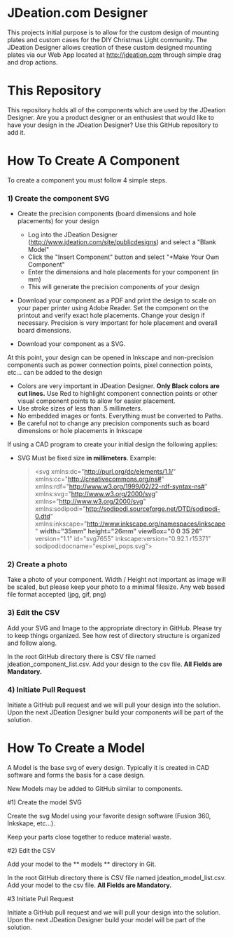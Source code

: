 # JDeation.com Designer
This projects initial purpose is to allow for the custom design of mounting plates and custom cases for the DIY Christmas Light community.
The JDeation Designer allows creation of these custom designed mounting plates via our Web App located at http://jdeation.com through simple drag and drop actions.

# This Repository
This repository holds all of the components which are used by the JDeation Designer.  Are you a product designer or an enthusiest that would like to have your design in the JDeation Designer?
Use this GitHub repository to add it.

# How To Create A Component
To create a component you must follow 4 simple steps.

### 1) Create the component SVG

* Create the precision components (board dimensions and hole placements) for your design
   * Log into the JDeation Designer (http://www.jdeation.com/site/publicdesigns) and select a "Blank Model"
   * Click the "Insert Component" button and select "+Make Your Own Component"
   * Enter the dimensions and hole placements for your component (in mm)
   * This will generate the precision components of your design
   
* Download your component as a PDF and print the design to scale on your paper printer using Adobe Reader.  Set the component on the printout and verify exact hole placements.  Change your design if necessary.  Precision is very important for hole placement and overall board dimensions.   

* Download your component as a SVG.  

At this point,  your design can be opened in Inkscape and non-precision components such as power connection points,  pixel connection points, etc... can be added to the design
   * Colors are very important in JDeation Designer.  **Only Black colors are cut lines.**  Use Red to highlight component connection points or other visual component points to allow for easier placement.
   * Use stroke sizes of less than .5 millimeters.
   * No embedded images or fonts.  Everything must be converted to Paths.
   * Be careful not to change any precision components such as board dimensions or hole placements in Inkscape 

If using a CAD program to create your initial design the following applies:

* SVG Must be fixed size **in millimeters**.  Example:
  ><svg
   xmlns:dc="http://purl.org/dc/elements/1.1/"
   xmlns:cc="http://creativecommons.org/ns#"
   xmlns:rdf="http://www.w3.org/1999/02/22-rdf-syntax-ns#"
   xmlns:svg="http://www.w3.org/2000/svg"
   xmlns="http://www.w3.org/2000/svg"
   xmlns:sodipodi="http://sodipodi.sourceforge.net/DTD/sodipodi-0.dtd"
   xmlns:inkscape="http://www.inkscape.org/namespaces/inkscape"
   **width="35mm"
   height="26mm"
   viewBox="0 0 35 26"**
   version="1.1"
   id="svg7655"
   inkscape:version="0.92.1 r15371"
   sodipodi:docname="espixel_pops.svg">

### 2) Create a photo

Take a photo of your component.  Width / Height not important as image will be scaled,  but please
keep your photo to a minimal filesize.  Any web based file format accepted (jpg, gif, png)

### 3) Edit the CSV

Add your SVG and Image to the appropriate directory in GitHub.  Please try to keep things organized.  See how
rest of directory structure is organized and follow along.

In the root GitHub directory there is CSV file named jdeation_component_list.csv.  Add your
design to the csv file.  **All Fields are Mandatory.**

### 4) Initiate Pull Request

Initiate a GitHub pull request and we will pull your design into the solution.  Upon the next JDeation Designer build your components will be part of the solution.


# How To Create a Model

A Model is the base svg of every design.
Typically it is created in CAD software and forms the basis for a case design.

New Models may be added to GitHub similar to components.

#1) Create the model SVG

Create the svg Model using your favorite design software (Fusion 360, Inkskape, etc...).

Keep your parts close together to reduce material waste.

#2) Edit the CSV

Add your model to the ** models ** directory in Git.

In the root GitHub directory there is CSV file named jdeation_model_list.csv.  Add your
model to the csv file.  **All Fields are Mandatory.**

#3 Initiate Pull Request

Initiate a GitHub pull request and we will pull your design into the solution.  Upon the next JDeation Designer build your model will be part of the solution.





